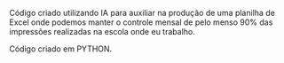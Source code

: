 Código criado utilizando IA para auxiliar na produção de uma planilha de Excel onde podemos manter o controle mensal de pelo menso 90% das impressões realizadas na escola onde eu trabalho.

Código criado em PYTHON.

